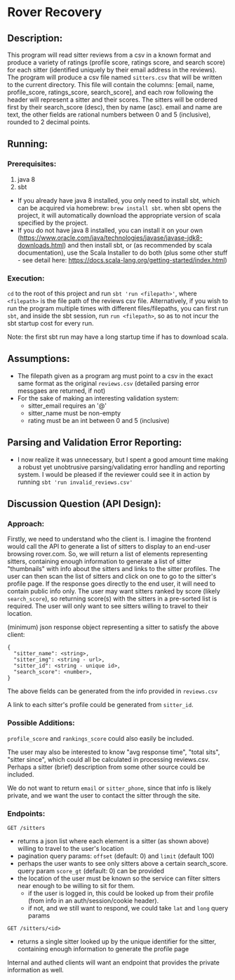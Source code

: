 # Rover Recovery

## Description:

This program will read sitter reviews from a csv in a known format and produce a variety of ratings (profile score,
ratings score, and search score) for each sitter (identified uniquely by their email address in the reviews). The
program will produce a csv file named `sitters.csv` that will be written to the current directory. This file will
contain the columns: [email, name, profile_score, ratings_score, search_score], and each row following the header will
represent a sitter and their scores. The sitters will be ordered first by their search_score (desc), then by name (asc).
email and name are text, the other fields are rational numbers between 0 and 5 (inclusive), rounded to 2 decimal
points.

## Running:

### Prerequisites:

1. java 8
2. sbt

* If you already have java 8 installed, you only need to install sbt, which can be acquired via homebrew:
  `brew install sbt`. when sbt opens the project, it will automatically download the appropriate version of scala
  specified by the project.
* If you do not have java 8 installed, you can install it on your own
  (https://www.oracle.com/java/technologies/javase/javase-jdk8-downloads.html) and then install sbt, or
  (as recommended by scala documentation), use the Scala Installer to do both (plus some other stuff - see detail here:
  https://docs.scala-lang.org/getting-started/index.html)

### Execution:

`cd` to the root of this project and run `sbt 'run <filepath>'`, where `<filepath>` is the file path of the reviews csv
file. Alternatively, if you wish to run the program multiple times with different files/filepaths, you can first run
`sbt`, and inside the sbt session, run `run <filepath>`, so as to not incur the sbt startup cost for every run.

Note: the first sbt run may have a long startup time if has to download scala.

## Assumptions:

* The filepath given as a program arg must point to a csv in the exact same format as the original `reviews.csv`
  (detailed parsing error messgaes are returned, if not)
* For the sake of making an interesting validation system:
  * sitter_email requires an '@'
  * sitter_name must be non-empty
  * rating must be an int between 0 and 5 (inclusive)
    
## Parsing and Validation Error Reporting:
* I now realize it was unnecessary, but I spent a good amount time making a robust yet unobtrusive parsing/validating
  error handling and reporting system. I would be pleased if the reviewer could see it in action by running 
  `sbt 'run invalid_reviews.csv'`

## Discussion Question (API Design):

### Approach:

Firstly, we need to understand who the client is. I imagine the frontend would call the
API to generate a list of sitters to display to an end-user browsing rover.com. So, we will return a list of elements
representing sitters, containing enough information to generate a list of sitter "thumbnails" with info about the
sitters and links to the sitter profiles. The user can then scan the list of sitters and click on one to go to the
sitter's profile page. If the response goes directly to the end user, it will need to contain public info only. The user
may want sitters ranked by score (likely `search_score`), so returning score(s) with the sitters in a pre-sorted list
is required. The user will only want to see sitters willing to travel to their location.

(minimum) json response object representing a sitter to satisfy the above client:

```
{
  "sitter_name": <string>,
  "sitter_img": <string - url>,
  "sitter_id": <string - unique id>,
  "search_score": <number>,
}
```

The above fields can be generated from the info provided in `reviews.csv`

A link to each sitter's profile could be generated from `sitter_id`.

### Possible Additions:

`profile_score` and `rankings_score` could also easily be included.

The user may also be interested to know "avg response time", "total sits", "sitter since", which could all be calculated
in processing reviews.csv. Perhaps a sitter (brief) description from some other source could be included.

We do not want to return `email` or `sitter_phone`, since that info is likely private, and we want the user to contact
the sitter through the site.

### Endpoints:

`GET /sitters`
 * returns a json list where each element is a sitter (as shown above) willing to travel to the user's location
 * pagination query params: `offset` (default: 0) and `limit` (default 100)
 * perhaps the user wants to see only sitters above a certain search_score. query param `score_gt` (default: 0) can be
   provided
 * the location of the user must be known so the service can filter sitters near enough to be willing to sit for them.
    * if the user is logged in, this could be looked up from their profile (from info in an auth/session/cookie header).
    * if not, and we still want to respond, we could take `lat` and `long` query params

`GET /sitters/<id>`
  * returns a single sitter looked up by the unique identifier for the sitter, containing enough information to generate
    the profile page
 
Internal and authed clients will want an endpoint that provides the private information as well.
